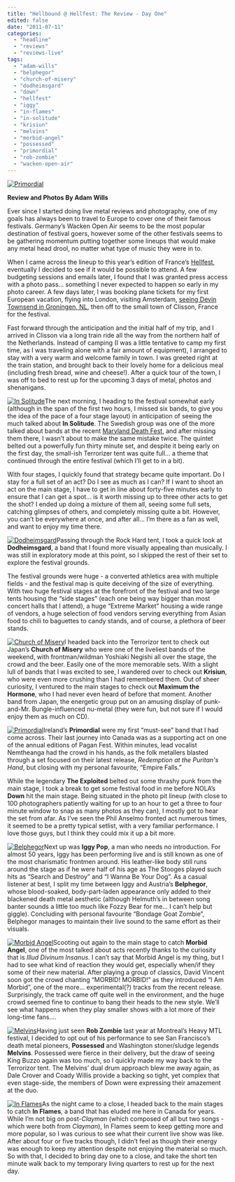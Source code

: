 ```yaml
---
title: "Hellbound @ Hellfest: The Review - Day One"
edited: false
date: "2011-07-11"
categories:
  - "headline"
  - "reviews"
  - "reviews-live"
tags:
  - "adam-wills"
  - "belphegor"
  - "church-of-misery"
  - "dodheimsgard"
  - "down"
  - "hellfest"
  - "iggy"
  - "in-flames"
  - "in-solitude"
  - "krisiun"
  - "melvins"
  - "morbid-angel"
  - "possessed"
  - "primordial"
  - "rob-zombie"
  - "wacken-open-air"
---
```


[![](http://www.hellbound.ca/wp-content/uploads/2011/07/IMG_6016-Edit-595x396.jpg "Primordial")](http://www.hellbound.ca/wp-content/uploads/2011/07/IMG_6016-Edit.jpg)

**Review and Photos By Adam Wills**

Ever since I started doing live metal reviews and photography, one of my goals has always been to travel to Europe to cover one of their famous festivals. Germany’s Wacken Open Air seems to be the most popular destination of festival goers, however some of the other festivals seems to be gathering momentum putting together some lineups that would make any metal head drool, no matter what type of music they were in to.

When I came across the lineup to this year’s edition of France’s [Hellfest](http://www.hellfest.fr), eventually I decided to see if it would be possible to attend. A few budgeting sessions and emails later, I found that I was granted press access with a photo pass... something I never expected to happen so early in my photo career. A few days later, I was booking plane tickets for my first European vacation, flying into London, visiting Amsterdam, [seeing Devin Townsend in Groningen, NL](http://www.hellbound.ca/2011/06/devin-townsend-groningen-nl-june-15-2011/), then off to the small town of Clisson, France for the festival.

Fast forward through the anticipation and the initial half of my trip, and I arrived in Clisson via a long train ride all the way from the northern half of the Netherlands. Instead of camping (I was a little tentative to camp my first time, as I was traveling alone with a fair amount of equipment), I arranged to stay with a very warm and welcome family in town. I was greeted right at the train station, and brought back to their lovely home for a delicious meal (including fresh bread, wine and cheese!). After a quick tour of the town, I was off to bed to rest up for the upcoming 3 days of metal, photos and shenanigans.

[![](http://www.hellbound.ca/wp-content/uploads/2011/07/IMG_5767-Edit-150x150.jpg "In Solitude")](http://www.hellbound.ca/wp-content/uploads/2011/07/IMG_5767-Edit.jpg)The next morning, I heading to the festival somewhat early (although in the span of the first two hours, I missed six bands, to give you the idea of the pace of a four stage layout) in anticipation of seeing the much talked about **In Solitude**. The Swedish group was one of the more talked about bands at the recent [Maryland Death Fest](http://www.hellbound.ca/2011/06/mdf-2011-recap-day-3/), and after missing them there, I wasn’t about to make the same mistake twice. The quintet belted out a powerfully fun thirty minute set, and despite it being early on the first day, the small-ish Terrorizer tent was quite full... a theme that continued through the entire festival (which I’ll get to in a bit).

With four stages, I quickly found that strategy became quite important. Do I stay for a full set of an act? Do I see as much as I can? If I want to shoot an act on the main stage, I have to get in line about forty-five minutes early to ensure that I can get a spot... is it worth missing up to three other acts to get the shot? I ended up doing a mixture of them all, seeing some full sets, catching glimpses of others, and completely missing quite a bit. However, you can’t be everywhere at once, and after all... I’m there as a fan as well, and want to enjoy my time there.

[![](http://www.hellbound.ca/wp-content/uploads/2011/07/IMG_5784-Edit-150x150.jpg "Dodheimsgard")](http://www.hellbound.ca/wp-content/uploads/2011/07/IMG_5784-Edit.jpg)Passing through the Rock Hard tent, I took a quick look at **Dodheimsgard**, a band that I found more visually appealing than musically. I was still in exploratory mode at this point, so I skipped the rest of their set to explore the festival grounds.

The festival grounds were huge - a converted athletics area with multiple fields - and the festival map is quite deceiving of the size of everything. With two huge festival stages at the forefront of the festival and two large tents housing the “side stages” (each one being way bigger than most concert halls that I attend), a huge “Extreme Market” housing a wide range of vendors, a huge selection of food vendors serving everything from Asian food to chili to baguettes to candy stands, and of course, a plethora of beer stands.

[![](http://www.hellbound.ca/wp-content/uploads/2011/07/IMG_5819-Edit-150x150.jpg "Church of Misery")](http://www.hellbound.ca/wp-content/uploads/2011/07/IMG_5819-Edit.jpg)I headed back into the Terrorizor tent to check out Japan’s **Church of Misery** who were one of the liveliest bands of the weekend, with frontman/wildman Yoshiaki Negishi all over the stage, the crowd and the beer. Easily one of the more memorable sets. With a slight lull of bands that I was excited to see, I wandered over to check out **Krisiun**, who were even more crushing than I had remembered them. Out of sheer curiosity, I ventured to the main stages to check out **Maximum the Hormone**, who I had never even heard of before that moment. Another band from Japan, the energetic group put on an amusing display of punk-and-Mr. Bungle-influenced nu-metal (they were fun, but not sure if I would enjoy them as much on CD).

[![](http://www.hellbound.ca/wp-content/uploads/2011/07/IMG_6006-Edit-150x150.jpg "Primordial")](http://www.hellbound.ca/wp-content/uploads/2011/07/IMG_6006-Edit.jpg)Ireland’s **Primordial** were my first “must-see” band that I had come across. Their last journey into Canada was as a supporting act on one of the annual editions of Pagan Fest. Within minutes, lead vocalist Nemtheanga had the crowd in his hands, as the folk metallers blasted through a set focused on their latest release, _Redemption at the Puritan's Hand_, but closing with my personal favourite, “Empire Falls.”

While the legendary **The Exploited** belted out some thrashy punk from the main stage, I took a break to get some festival food in me before NOLA’s **Down** hit the main stage. Being situated in the photo pit lineup (with close to 100 photographers patiently waiting for up to an hour to get a three to four minute window to snap as many photos as they can), I mostly got to hear the set from afar. As I’ve seen the Phil Anselmo fronted act numerous times, it seemed to be a pretty typical setlist, with a very familiar performance. I love those guys, but I think they could mix it up a bit more.

[![](http://www.hellbound.ca/wp-content/uploads/2011/07/IMG_6083-Edit-150x150.jpg "Belphegor")](http://www.hellbound.ca/wp-content/uploads/2011/07/IMG_6083-Edit.jpg)Next up was **Iggy Pop**, a man who needs no introduction. For almost 50 years, Iggy has been performing live and is still known as one of the most charismatic frontmen around. His leather-like body still runs around the stage as if he were half of his age as The Stooges played such hits as “Search and Destroy” and “I Wanna Be Your Dog”. As a casual listener at best, I split my time between Iggy and Austria’s **Belphegor**, whose blood-soaked, body-part-laden appearance only added to their blackened death metal aesthetic (although Helmuth’s in between song banter sounds a little too much like Fozzy Bear for me... I can’t help but giggle). Concluding with personal favourite “Bondage Goat Zombie”, Belphegor manages to maintain their live sound to the same effort as their visuals.

[![](http://www.hellbound.ca/wp-content/uploads/2011/07/IMG_6093-Edit-150x150.jpg "Morbid Angel")](http://www.hellbound.ca/wp-content/uploads/2011/07/IMG_6093-Edit.jpg)Scooting out again to the main stage to catch **Morbid Angel**, one of the most talked about acts recently thanks to the curiosity that is _Illud Divinum Insanus_. I can’t say that Morbid Angel is my thing, but I had to see what kind of reaction they would get, especially when/if they some of their new material. After playing a group of classics, David Vincent soon got the crowd chanting “MORBID! MORBID!” as they introduced “I Am Morbid”, one of the more... experimental(?) tracks from the recent release. Surprisingly, the track came off quite well in the environment, and the huge crowd seemed fine to continue to bang their heads to the new style. We’ll see what happens when they play smaller shows with a lot more of their long-time fans....

[![](http://www.hellbound.ca/wp-content/uploads/2011/07/IMG_6173-Edit-150x150.jpg "Melvins")](http://www.hellbound.ca/wp-content/uploads/2011/07/IMG_6173-Edit.jpg)Having just seen **Rob Zombie** last year at Montreal’s Heavy MTL festival, I decided to opt out of his performance to see San Francisco’s death metal pioneers, **Possessed** and Washington stoner/sludge legends **Melvins**. Possessed were fierce in their delivery, but the draw of seeing King Buzzo again was too much, so I quickly made my way back to the Terrorizor tent. The Melvins’ dual drum approach blew me away again, as Dale Crover and Coady Willis provide a backing so tight, yet complex that even stage-side, the members of Down were expressing their amazement at the duo.

[![](http://www.hellbound.ca/wp-content/uploads/2011/07/IMG_6200-Edit-150x150.jpg "In Flames")](http://www.hellbound.ca/wp-content/uploads/2011/07/IMG_6200-Edit.jpg)As the night came to a close, I headed back to the main stages to catch **In Flames**, a band that has eluded me here in Canada for years. While I’m not big on post-_Clayman_ (which composed of all but two songs - which were both from _Clayman_), In Flames seem to keep getting more and more popular, so I was curious to see what their current live show was like. After about four or five tracks though, I didn’t feel as though their energy was enough to keep my attention despite not enjoying the material so much. So with that, I decided to bring day one to a close, and take the short ten minute walk back to my temporary living quarters to rest up for the next day.
